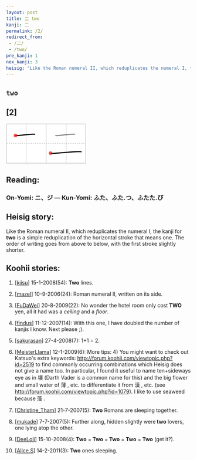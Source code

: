 ```yaml
---
layout: post
title: 二 two
kanji: 二
permalink: /2/
redirect_from:
 - /二/
 - /two/
pre_kanji: 1
nex_kanji: 3
heisig: "Like the Roman numeral II, which reduplicates the numeral I, the kanji for <b>two</b> is a simple reduplication of the horizontal stroke that means one. The order of writing goes from above to below, with the first stroke slightly shorter."
---
```


## `two`

## [2]

<div class="stroke"><img src="../images/E4BA8C.png" /></div>

## Reading:

### On-Yomi: ニ、ジ &mdash; Kun-Yomi: ふた、ふた.つ、ふたた.び

## Heisig story:

Like the Roman numeral II, which reduplicates the numeral I, the kanji for <b>two</b> is a simple reduplication of the horizontal stroke that means one. The order of writing goes from above to below, with the first stroke slightly shorter.

## Koohii stories:

1) [<a href="http://kanji.koohii.com/profile/kiisu">kiisu</a>] 15-1-2008(54): <strong>Two</strong> lines.

2) [<a href="http://kanji.koohii.com/profile/mazel">mazel</a>] 10-9-2006(24): Roman numeral II, written on its side.

3) [<a href="http://kanji.koohii.com/profile/FuDaWei">FuDaWei</a>] 20-8-2009(22): No wonder the hotel room only cost<strong> TWO</strong> yen, all it had was a <em>ceiling</em> and a <em>floor</em>.

4) [<a href="http://kanji.koohii.com/profile/findus">findus</a>] 11-12-2007(14): With this one, I have doubled the number of kanjis I know. Next please ;).

5) [<a href="http://kanji.koohii.com/profile/sakurasan">sakurasan</a>] 27-4-2008(7): 1+1 = 2.

6) [<a href="http://kanji.koohii.com/profile/MeisterLlama">MeisterLlama</a>] 12-1-2009(6): More tips: 4) You might want to check out Katsuo&#039;s extra keywords: <a href="http://forum.koohii.com/viewtopic.php?id=2519">http://forum.koohii.com/viewtopic.php?id=2519</a> to find commonly occurring combinations which Heisig does not give a name too. In particular, I found it useful to name ten+sideways eye as in 壊 (Darth Vader is a common name for this) and the big flower and small water of 薄 , etc. to differentiate it from 漢 , etc. (see <a href="http://forum.koohii.com/viewtopic.php?id=1079">http://forum.koohii.com/viewtopic.php?id=1079</a>). I like to use seaweed because 藻 .

7) [<a href="http://kanji.koohii.com/profile/Christine_Tham">Christine_Tham</a>] 21-7-2007(5): <strong>Two</strong> Romans are sleeping together.

8) [<a href="http://kanji.koohii.com/profile/mukade">mukade</a>] 7-7-2007(5): Further along, hidden slightly were<strong> two</strong> lovers, one lying atop the other.

9) [<a href="http://kanji.koohii.com/profile/DeeLoli">DeeLoli</a>] 15-10-2008(4): <strong>Two</strong> =<strong> Two</strong> =<strong> Two</strong> =<strong> Two</strong> =<strong> Two</strong> (get it?).

10) [<a href="http://kanji.koohii.com/profile/Alice.S">Alice.S</a>] 14-2-2011(3): <strong>Two</strong> ones sleeping.

